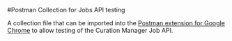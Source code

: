 #Postman Collection for Jobs API testing

A collection file that can be imported into the [Postman extension for Google Chrome](https://chrome.google.com/webstore/detail/postman/fhbjgbiflinjbdggehcddcbncdddomop/related) to allow testing of the Curation Manager Job API.
